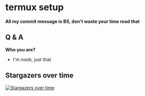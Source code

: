 # termux setup

**All my commit message is BS, don't waste your time read that**

## Q & A

**Who you are?**

- I'm noob, just that

## Stargazers over time

[![Stargazers over time](https://starchart.cc/thuanpham2311/termuxSetup.svg)](https://starchart.cc/thuanpham2311/termuxSetup)
